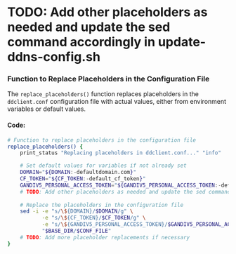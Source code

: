 # TODO: Add other placeholders as needed and update the sed command accordingly in update-ddns-config.sh

### Function to Replace Placeholders in the Configuration File

The `replace_placeholders()` function replaces placeholders in the `ddclient.conf` configuration file with actual values, either from environment variables or default values.

#### Code:

```bash
# Function to replace placeholders in the configuration file
replace_placeholders() {
    print_status "Replacing placeholders in ddclient.conf..." "info"

    # Set default values for variables if not already set
    DOMAIN="${DOMAIN:-defaultdomain.com}"
    CF_TOKEN="${CF_TOKEN:-default_cf_token}"
    GANDIV5_PERSONAL_ACCESS_TOKEN="${GANDIV5_PERSONAL_ACCESS_TOKEN:-default_token}"
    # TODO: Add other placeholders as needed and update the sed command accordingly
    
    # Replace the placeholders in the configuration file
    sed -i -e "s/\${DOMAIN}/$DOMAIN/g" \
           -e "s/\${CF_TOKEN}/$CF_TOKEN/g" \
           -e "s/\${GANDIV5_PERSONAL_ACCESS_TOKEN}/$GANDIV5_PERSONAL_ACCESS_TOKEN/g" \
           "$BASE_DIR/$CONF_FILE"
    # TODO: Add more placeholder replacements if necessary
}
